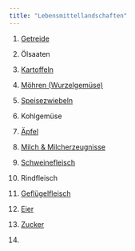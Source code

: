 ```yaml
---
title: "Lebensmittellandschaften"
---
```


1. [Getreide](Getreide/Getreide.html)
2. Ölsaaten
3. [Kartoffeln](Kartoffeln/Kartoffeln.html)
4. [Möhren (Wurzelgemüse)](Moehren/Moehren.html)
5. [Speisezwiebeln](Speisezwiebeln/Speisezwiebeln.html)
6. Kohlgemüse
7. [Äpfel](Aepfel/Aepfel.html) 

8. [Milch & Milcherzeugnisse](Milch-und-Milcherzeugnisse/Milch-und-Milcherzeugnisse.html)
9. [Schweinefleisch](Schweinefleisch/Schweinefleisch.html)
10. Rindfleisch
11. [Geflügelfleisch](Gefluegelfleisch/Gefluegelfleisch.html)
12. [Eier](Eier/Eier.html)

13. [Zucker](Zucker/Zucker.html)
14. 
